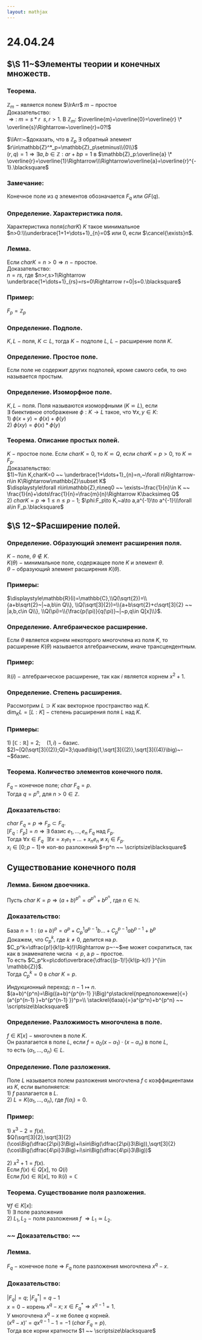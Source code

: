 ```yaml
---  
layout: mathjax  
---  
```

  
# 24.04.24  
  
## $\S 11~$Элементы теории и конечных множеств.  
  
### Теорема.  
$\mathbb{Z}_m~-~$является полем $\lrArr$ $m~-~$простое  
Доказательство:  
$\Rightarrow:~m=s * r ~~ s,r>1.$ В $\mathbb{Z}_m:$ $\overline{m}=\overline{0}=\overline{r} \* \overline{s}\Rightarrow~\overline{r}=0?!$  
  
$\lArr:~$доказать, что в $\mathbb{Z}_p~\exists$ обратный элемент $r\in\mathbb{Z}^*_p=\mathbb{Z}_p\setminus\\{0\\}$  
$(r,q)=1\Rightarrow\exists a,b\in\mathbb{Z}:ar+bp=1$ в $\mathbb{Z}_p:\overline{a} \* \overline{r}=\overline{1}\Rightarrow\\\Rightarrow\overline{a}=\overline{r}^{-1}.\blacksquare$  
  
### Замечание:  
Конечное поле из $q$ элементов обозначается $F_q$ или $GF(q)$.  
  
### Определение. Характеристика поля.  
Характеристика поля$(charK)$ $K$ такое минимальное $n>0:\\\underbrace{1+1+\dots+1}_{n}=0$ или $0$, если $\cancel{\exists}n$.  
  
### Лемма.  
Если $charK=n>0\Rightarrow n~-~$простое.  
Доказательство:  
$n=rs,$ где $n>r,s>1\Rightarrow \underbrace{1+\dots+1}_{rs}=rs=0\Rightarrow r=0|s=0.\blacksquare$  
  
### Пример:  
$F_p=\mathbb{Z}_p$  
  
### Определение. Подполе.  
$K,L~-~$поля, $K\subset L,$ тогда $K~-~$подполе $L,~L~-~$расширение поля $K$.  
  
### Определение. Простое поле.  
Если поле не содержит других подполей, кроме самого себя, то оно называется простым.  
  
### Определение. Изоморфное поле.  
$K,L~-~$поля. Поля называются изоморфными $(K\backsimeq L)$, если  
$\exists$ биективное отображение $\phi:K\to L$ такое, что $\forall x,y\in K$:  
$1)~\phi(x+y)=\phi(x)+\phi(y)$  
$2)~\phi(xy)=\phi(x)*\phi(y)$  
  
### Теорема. Описание простых полей.  
$K~-~$простое поле. Если $charK=0,$ то $K\backsimeq Q$, если $charK=p>0$, то $K\backsimeq F_p$.  
Доказательство:  
$1)~1\in K,charK=0 ~~ \underbrace{1+\dots+1}_{n}=n,~\forall n\Rightarrow-n\in K\Rightarrow\mathbb{Z}\subset K$  
$\displaystyle\forall n\in\mathbb{Z},n\neq0 ~~ \exists~\frac{1}{n}\in K ~~ \frac{1}{n}+\dots\frac{1}{n}=\frac{m}{n}\Rightarrow K\backsimeq Q$  
$2)~charK=p\Rightarrow 1\le n\le p-1$; $\phi:F_p\to K,~a\to a,a^{-1}\to a^{-1}\\\forall a\in F_p.\blacksquare$  
  
## $\S 12~$Расширение полей.  
  
### Определение. Образующий элемент расширения поля.  
$K~-~$поле, $\theta\not\in K$.  
$K(\theta)~-~$минимальное поле, содержащее поле $K$ и элемент $\theta$.  
$\theta~-~$образующий элемент расширения $K(\theta)$.  
  
### Примеры:  
$\displaystyle\mathbb{R}(i)=\mathbb{C},\\Q(\sqrt{2})=\\{a+b\sqrt{2}~|~a,b\in Q\\},  
\\Q(\sqrt[3]{2})=\\{a+b\sqrt{2}+c\sqrt[3]{2} ~~ |a,b,c\in Q\\},  
\\Q(\pi)=\\{\frac{p(\pi)}{q(\pi)}~|~p,q\in Q[x]\\}$.  
  
### Определение. Алгебраическое расширение.  
Если $\theta$ является корнем некоторого многочлена из поля $K$, то расширение $K(\theta)$ называется алгебраическим, иначе трансцендентным.  
  
### Пример:  
$\mathbb{R}(i)~-~$алгебраическое расширение, так как $i$ является корнем $x^2+1$.  
  
### Определение. Степень расширения.  
Рассмотрим $L\supset K$ как векторное пространство над $K$.  
$\dim_KL=[L:K]~-~$степень расширения поля $L$ над $K$.  
  
### Примеры:  
$1)~[\mathbb{C}:\mathbb{R}]=2;\quad(1,i)~-~$базис.  
$2)~[Q(\sqrt[3]{(2)};Q]=3;\quad\big(1,\sqrt[3]{(2)},\sqrt[3]{(4)}\big)~-~$базис.  
  
### Теорема. Количество элементов конечного поля.  
$F_q~-~$конечное поле$;~char~F_q=p$.  
Тогда $q=p^n$, для $n>0\in\mathbb{Z}$.  
  
### Доказательство:  
$char~F_q=p\Rightarrow F_p\subset F_q$.  
$[F_q:F_p]=n\Rightarrow\exists$  базис $e_1,\dots, e_n$ $F_q$ над $F_p$.  
Тогда $\forall x \in F_q ~~ \exists!x=x_1e_1+\dots+x_ne_n$ и $x_i\in F_p$.  
$x_i\in[0;p-1]\Rightarrow$ кол-во разложений $=p^n ~~ \scriptsize\blacksquare$  
  
## Существование конечного поля  
  
### Лемма. Бином двоечника.  
Пусть $char~K=p\Rightarrow(a+b)^{p^n}=a^{p^n}+b^{p^n}$, где $n\in \mathbb{N}$.  
  
### Доказательство:  
База $n=1:(a+b)^p=a^p+C_p^1a^{p-1}b\dots+C_p^{p-1}ab^{p-1}+b^p$  
Докажем, что $C_p^k,$ где $k\ne0$, делится на $p.$  
$C_p^k=\dfrac{p!}{k!(p-k)!}\Rightarrow p~-~$не может сократиться, так как в знаменателе числа $<p$, а $p~-~$простое.  
То есть $C_p^k=p\cdot\overbrace{\dfrac{(p-1)!}{k!(p-k)!} }^{\in \mathbb{Z}}$.  
Тогда $C_p^k=0$ в $char~K=p$.  
  
Индукционный переход: $n-1\mapsto n$.  
$(a+b)^{p^n}=\Big((a+b)^{p^{n-1} }\Big)^p\stackrel{предположение}{=}(a^{p^{n-1} }+b^{p^{n-1} })^p=\\  
\stackrel{база}{=}a^{p^n}+b^{p^n} ~~ \scriptsize\blacksquare$  
  
### Определение. Разложимость многочлена в поле.  
$f\in K[x]~-~$многочлен в поле $K$.  
Он разлагается в поле $L$, если $f=a_0(x-\alpha_1)\cdot(x-\alpha_n)$ в поле $L$,  
то есть $(\alpha_1,\dots,\alpha_n)\in L$.  
  
### Определение. Поле разложения.  
Поле $L$ называется полем разложения многочлена $f$ с коэффициентами из $K$, если выполняется:  
$1)~f$ разлагается в $L$.  
$2)~L=K(\alpha_1,\dots,\alpha_n)$, где $f(\alpha_i)=0$.  
  
### Пример:  
$1)~x^3-2=f(x)$.  
$Q(\sqrt[3]{2},\sqrt[3]{2}(\cos\Big(\dfrac{2\pi}3\Big)+i\sin\Big(\dfrac{2\pi}3\Big)),\sqrt[3]{2}(\cos\Big(\dfrac{4\pi}3\Big)+i\sin\Big(\dfrac{4\pi}3\Big))$  
  
$2)~x^2+1=f(x)$.  
Если $f(x)\in Q[x],$ то $Q(i)$  
Если $f(x)\in \mathbb{R}[x]$, то $\mathbb{R}(i)=\mathbb{C}$  
  
### Теорема. Существование поля разложения.  
$\forall f\in K[x]:$  
$1)~\exists$ поле разложения  
$2)$ $L_1,L_2~-~$поля разложения $f$ $\Rightarrow L_1\simeq L_2$.  
  
###  ~~ Доказательство: ~~   
  
### Лемма.  
$F_q~-~$конечное поле $\Rightarrow$ $F_q$ поле разложения многочлена $x^q-x$.  
  
### Доказательство:  
$|F_q|=q;~|F_q^*|=q-1$  
$x=0~-~$корень $x^q-x;~x\in F_q^*\Rightarrow x^{q-1}=1$.  
У многочлена $x^q-x$ не более $q$ корней.  
$(x^q-x)'=qx^{q-1}-1=-1$  $(char~F_q=p)$.  
Тогда все корни кратности $1 ~~ \scriptsize\blacksquare$  
